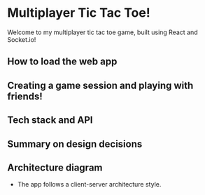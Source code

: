 # Multiplayer Tic Tac Toe! 
Welcome to my multiplayer tic tac toe game, built using React and Socket.io!

## How to load the web app

## Creating a game session and playing with friends!

## Tech stack and API

## Summary on design decisions

## Architecture diagram
- The app follows a client-server architecture style.
